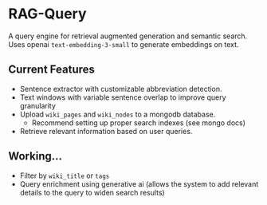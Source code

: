 # RAG-Query 
A query engine for retrieval augmented generation and semantic search. Uses openai `text-embedding-3-small` to generate embeddings on text. 

## Current Features
* Sentence extractor with customizable abbreviation detection. 
* Text windows with variable sentence overlap to improve query granularity
* Upload `wiki_pages` and `wiki_nodes` to a mongodb database. 
    * Recommend setting up proper search indexes (see mongo docs)
* Retrieve relevant information based on user queries. 
## Working...
* Filter by `wiki_title` or `tags` 
* Query enrichment using generative ai (allows the system to add relevant details to the query to widen search results)
